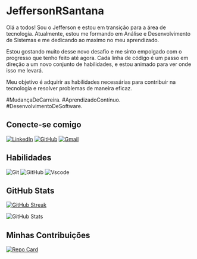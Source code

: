 # JeffersonRSantana
Olá a todos! Sou o Jefferson e estou em transição para a área de tecnologia. Atualmente, estou me formando em Análise e Desenvolvimento de Sistemas e me dedicando ao maximo no meu aprendizado.

Estou gostando muito desse novo desafio e me sinto empolgado com o progresso que tenho feito até agora. Cada linha de código é um passo em direção a um novo conjunto de habilidades, e estou animado para ver onde isso me levará.

Meu objetivo é adquirir as habilidades necessárias para contribuir na tecnologia e resolver problemas de maneira eficaz.

#MudançaDeCarreira.
#AprendizadoContínuo.
#DesenvolvimentoDeSoftware.

## Conecte-se comigo
[![LinkedIn](https://img.shields.io/badge/LinkedIn-0077B5?style=for-the-badge&logo=linkedin&logoColor=white)](https://www.linkedin.com/in/jeffersonnsaantana/)  [![GitHub](https://img.shields.io/badge/GitHub-100000?style=for-the-badge&logo=github&logoColor=white)](https://github.com/JeffersonRSantana) [![Gmail](https://img.shields.io/badge/Gmail-333333?style=for-the-badge&logo=gmail&logoColor=red)](mailto:jeffersonn.Saantana@gmail.com)
## Habilidades

![Git](https://img.shields.io/badge/GIT-E44C30?style=for-the-badge&logo=git&logoColor=white) ![GitHub](https://img.shields.io/badge/GitHub-ec63a1?style=for-the-badge&logo=github&logocolor=fff) ![Vscode](https://img.shields.io/badge/Vscode-007ACC?style=for-the-badge&logo=visual-studio-code&logoColor=white) 



## GitHub Stats
[![GitHub Streak](https://streak-stats.demolab.com/?user=JeffersonRSantana&theme=bear&background=000&border=30A3DC&dates=FFF)](https://git.io/streak-stats)

![GitHub Stats](https://github-readme-stats.vercel.app/api?username=JeffersonRSantana&theme=transparent&bg_color=000&border_color=30A3DC&show_icons=true&icon_color=30A3DC&title_color=E94D5F&text_color=FFF)


## Minhas Contribuições

[![Repo Card](https://github-readme-stats.vercel.app/api/pin/?username=JeffersonRSantana&repo=dio-lab-open-sourceO&bg_color=000&border_color=30A3DC&show_icons=true&icon_color=30A3DC&title_color=E94D5F&text_color=FFF)](https://github.com/JeffersonRSantana/dio-lab-open-source)